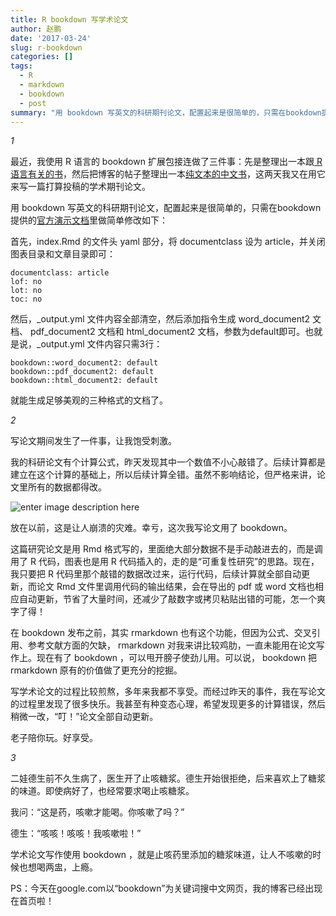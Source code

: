 ```yaml
---
title: R bookdown 写学术论文
author: 赵鹏
date: '2017-03-24'
slug: r-bookdown
categories: []
tags:
  - R
  - markdown
  - bookdown
  - post
summary: "用 bookdown 写英文的科研期刊论文，配置起来是很简单的，只需在bookdown提供的[官方演示文档](https://github.com/rstudio/bookdown-demo)里做简单修改即可。"
---
```


*1*

最近，我使用 R 语言的 bookdown 扩展包接连做了三件事：先是整理出一本跟[ R 语言有关的书](http://dapengde.com/archives/19122)，然后把博客的帖子整理出一本[纯文本的中文书](http://dapengde.com/archives/19150)，这两天我又在用它来写一篇打算投稿的学术期刊论文。

用 bookdown 写英文的科研期刊论文，配置起来是很简单的，只需在bookdown提供的[官方演示文档](https://github.com/rstudio/bookdown-demo)里做简单修改如下：

首先，index.Rmd 的文件头 yaml 部分，将 documentclass 设为 article，并关闭图表目录和文章目录即可：

    documentclass: article
    lof: no
    lot: no
    toc: no

然后，_output.yml 文件内容全部清空，然后添加指令生成 word\_document2 文档、 pdf\_document2 文档和 html\_document2 文档，参数为default即可。也就是说，\_output.yml 文件内容只需3行：

    bookdown::word_document2: default 
    bookdown::pdf_document2: default
    bookdown::html_document2: default

 就能生成足够美观的三种格式的文档了。

*2*

写论文期间发生了一件事，让我饱受刺激。

我的科研论文有个计算公式，昨天发现其中一个数值不小心敲错了。后续计算都是建立在这个计算的基础上，所以后续计算全错。虽然不影响结论，但严格来讲，论文里所有的数据都得改。

![enter image description here](https://blogs.helmholtz.de/hejus/wp-content/uploads/sites/15/2014/10/writinghardwork.jpg)

放在以前，这是让人崩溃的灾难。幸亏，这次我写论文用了 bookdown。

这篇研究论文是用 Rmd 格式写的，里面绝大部分数据不是手动敲进去的，而是调用了 R 代码，图表也是用 R 代码插入的，走的是“可重复性研究”的思路。现在，我只要把 R 代码里那个敲错的数据改过来，运行代码，后续计算就全部自动更新，而论文 Rmd 文件里调用代码的输出结果，会在导出的 pdf 或 word 文档也相应自动更新，节省了大量时间，还减少了敲数字或拷贝粘贴出错的可能，怎一个爽字了得！

在 bookdown 发布之前，其实 rmarkdown 也有这个功能，但因为公式、交叉引用、参考文献方面的欠缺， rmarkdown 对我来讲比较鸡肋，一直未能用在论文写作上。现在有了 bookdown ，可以甩开膀子使劲儿用。可以说， bookdown 把 rmarkdown 原有的价值做了更充分的挖掘。

写学术论文的过程比较煎熬，多年来我都不享受。而经过昨天的事件，我在写论文的过程里发现了很多快乐。我甚至有种变态心理，希望发现更多的计算错误，然后稍微一改，“叮！”论文全部自动更新。

老子陪你玩。好享受。

*3*

二娃德生前不久生病了，医生开了止咳糖浆。德生开始很拒绝，后来喜欢上了糖浆的味道。即使病好了，也经常要求喝止咳糖浆。

我问：“这是药，咳嗽才能喝。你咳嗽了吗？”

德生：“咳咳！咳咳！我咳嗽啦！”

学术论文写作使用 bookdown ，就是止咳药里添加的糖浆味道，让人不咳嗽的时候也想喝两盅，上瘾。

PS：今天在google.com以“bookdown”为关键词搜中文网页，我的博客已经出现在首页啦！